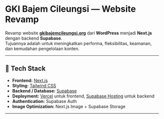 # GKI Bajem Cileungsi — Website Revamp

Revamp website **[gkibajemcileungsi.org](https://gkibajemcileungsi.org/)** dari **WordPress** menjadi **Next.js** dengan backend **Supabase**.  
Tujuannya adalah untuk meningkatkan performa, fleksibilitas, keamanan, dan kemudahan pengelolaan konten.

---

## 🚀 Tech Stack

- **Frontend:** [Next.js](https://nextjs.org/) 
- **Styling:** [Tailwind CSS](https://tailwindcss.com/)
- **Backend / Database:** [Supabase](https://supabase.com/)
- **Deployment:** [Vercel](https://vercel.com/) untuk frontend, [Supabase Hosting](https://supabase.com/) untuk backend
- **Authentication:** Supabase Auth
- **Image Optimization:** Next.js Image + Supabase Storage

---
